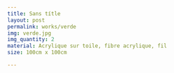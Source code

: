 ```yaml
---
title: Sans títle
layout: post
permalink: works/verde
img: verde.jpg
img_quantity: 2
material: Acrylique sur toile, fibre acrylique, fil
size: 100cm x 100cm

---
```

